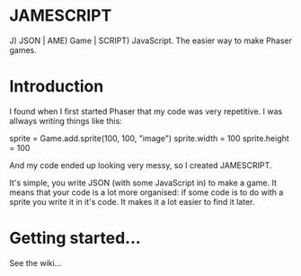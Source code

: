 # JAMESCRIPT
J) JSON | AME) Game | SCRIPT) JavaScript. The easier way to make Phaser games.

# Introduction

I found when I first started Phaser that my code was very repetitive. I was allways writing things like this:

sprite = Game.add.sprite(100, 100, "image")
sprite.width = 100
sprite.height = 100

And my code ended up looking very messy, so I created JAMESCRIPT.

It's simple, you write JSON (with some JavaScript in) to make a game.
It means that your code is a lot more organised: if some code is to do with a sprite you write it in it's code. It makes it a lot easier to find it later.

# Getting started...

See the wiki...

